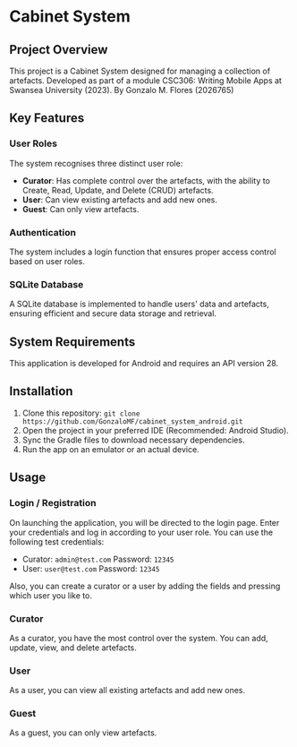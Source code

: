 # Cabinet System

## Project Overview

This project is a Cabinet System designed for managing a collection of artefacts. Developed as part of a module CSC306: Writing Mobile Apps at Swansea University (2023).
By Gonzalo M. Flores (2026765)
## Key Features

### User Roles

The system recognises three distinct user role:

- **Curator**: Has complete control over the artefacts, with the ability to Create, Read, Update, and Delete (CRUD) artefacts.
- **User**: Can view existing artefacts and add new ones.
- **Guest**: Can only view artefacts.

### Authentication

The system includes a login function that ensures proper access control based on user roles.

### SQLite Database

A SQLite database is implemented to handle users' data and artefacts, ensuring efficient and secure data storage and retrieval.

## System Requirements

This application is developed for Android and requires an API version 28.

## Installation

1. Clone this repository: `git clone https://github.com/GonzaloMF/cabinet_system_android.git`
2. Open the project in your preferred IDE (Recommended: Android Studio).
3. Sync the Gradle files to download necessary dependencies.
4. Run the app on an emulator or an actual device.

## Usage

### Login / Registration

On launching the application, you will be directed to the login page. Enter your credentials and log in according to your user role. You can use the following test credentials:

- Curator: `admin@test.com` Password: `12345`
- User: `user@test.com` Password: `12345`

Also, you can create a curator or a user by adding the fields and pressing which user you like to.

### Curator

As a curator, you have the most control over the system. You can add, update, view, and delete artefacts.

### User

As a user, you can view all existing artefacts and add new ones.

### Guest

As a guest, you can only view artefacts.

